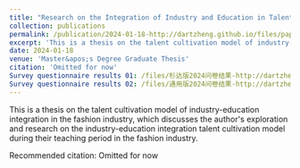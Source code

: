 ```yaml
---
title: "Research on the Integration of Industry and Education in Talent Cultivation within the Fashion Industry: A Case Study of the Fashion Institute at Shanghai S University, an Applied Undergraduate College"
collection: publications
permalink: /publication/2024-01-18-http://dartzheng.github.io/files/paper3.pdf
excerpt: 'This is a thesis on the talent cultivation model of industry-education integration in the fashion industry, which discusses the author&apos;s exploration and research on the industry-education integration talent cultivation model during their teaching period in the fashion industry. '
date: 2024-01-18
venue: 'Master&apos;s Degree Graduate Thesis'
citation: 'Omitted for now'
Survey questionnaire results 01: /files/杉达版2024问卷结果-http://dartzheng.github.io/files/杉达版2024问卷结果.xlsx
Survey questionnaire results 02: /files/通用版2024问卷结果-http://dartzheng.github.io/files/通用版2024问卷结果.xlsx
---
```

This is a thesis on the talent cultivation model of industry-education integration in the fashion industry, which discusses the author&apos;s exploration and research on the industry-education integration talent cultivation model during their teaching period in the fashion industry. 

Recommended citation: Omitted for now
